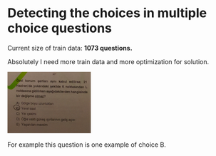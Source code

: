 # Detecting the choices in multiple choice questions

Current size of train data: <b>1073 questions. </b>

Absolutely I need more train data and more optimization for solution.

![](https://github.com/hasanbal/mcq-detection/blob/master/test/b125.png?raw=true)

For example this question is one example of choice B.
